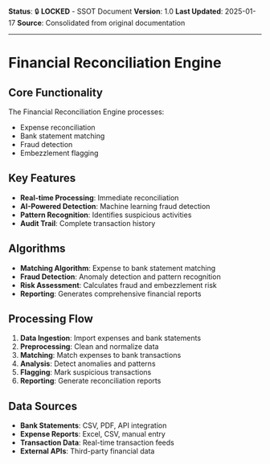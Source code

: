 **Status**: 🔒 **LOCKED** - SSOT Document
**Version**: 1.0
**Last Updated**: 2025-01-17
**Source**: Consolidated from original documentation

---

# Financial Reconciliation Engine

## Core Functionality

The Financial Reconciliation Engine processes:

- Expense reconciliation
- Bank statement matching
- Fraud detection
- Embezzlement flagging

## Key Features

- **Real-time Processing**: Immediate reconciliation
- **AI-Powered Detection**: Machine learning fraud detection
- **Pattern Recognition**: Identifies suspicious activities
- **Audit Trail**: Complete transaction history

## Algorithms

- **Matching Algorithm**: Expense to bank statement matching
- **Fraud Detection**: Anomaly detection and pattern recognition
- **Risk Assessment**: Calculates fraud and embezzlement risk
- **Reporting**: Generates comprehensive financial reports

## Processing Flow

1. **Data Ingestion**: Import expenses and bank statements
2. **Preprocessing**: Clean and normalize data
3. **Matching**: Match expenses to bank transactions
4. **Analysis**: Detect anomalies and patterns
5. **Flagging**: Mark suspicious transactions
6. **Reporting**: Generate reconciliation reports

## Data Sources

- **Bank Statements**: CSV, PDF, API integration
- **Expense Reports**: Excel, CSV, manual entry
- **Transaction Data**: Real-time transaction feeds
- **External APIs**: Third-party financial data
